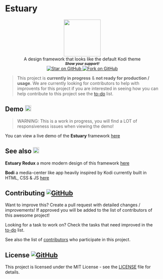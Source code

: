 # Estuary



<p align="center">

  <img width="120" src="https://i.imgur.com/k7QUaB6.png" />
  <br>
A design framework that looks like the default Kodi theme
 <br>
  <small> <b><i>Show your support!</i> </b></small>
  <br>
   <a href="https://github.com/MarketingPipeline/Estuary">
  <img title="Star on GitHub" src="https://img.shields.io/github/stars/MarketingPipeline/Estuary.svg?style=social&label=Star">
  </a>
  <a href="https://github.com/MarketingPipeline/Estuary">
    <img title="Fork on GitHub" src="https://img.shields.io/github/forks/MarketingPipeline/Estuary.svg?style=social&label=Fork">
  </a>

</p>



> This project is <b>currently in progress</b> &  <b>not ready for production / usage</b>. We are currently looking for contributors to help with improvents for this project if you are interested in seeing how you can help contribute to this project see the [to-do](.github/TO-DO.md) list.
  
  
## Demo <img height="20px" src="https://user-images.githubusercontent.com/86180097/196882869-d38fe649-8e33-44fe-ae91-b1f9cd5f1c3e.png">

> WARNING: This is a work in progress, you will find a LOT of responsiveness issues when viewing the demo! 

You can view a live demo of the <b>Estuary</b> framework [here](https://marketingpipeline.github.io/Estuary/demo) 

## See also <img height="20px" src="https://zefir.site/emojipedia-us.s3.dualstack.us-west-1.amazonaws.com/thumbs/120/lg/57/white-left-pointing-backhand-index_1f448.png">

<b>Estuary Redux</b> a more modern design of this framework [here](https://github.com/MarketingPipeline/Estuary-Redux) 

<b>Bodi</b> a media-center like app heavily inspired by Kodi currently built in HTML, CSS & JS [here](https://github.com/MarketingPipeline/Bodi) 


## Contributing <a href="https://github.com/MarketingPipeline/Estuary/graphs/contributors"> ![GitHub](https://img.shields.io/github/contributors/MarketingPipeline/Estuary) </a>

Want to improve this? Create a pull request with detailed changes / improvements! If approved you will be added to the list of contributors of this awesome project!


Looking for a task to work on? Check the tasks that need improved in the [to-do](https://github.com/MarketingPipeline/Estuary/blob/main/to-do.md) list.


See also the list of
[contributors](https://github.com/MarketingPipeline/Estuary/graphs/contributors) who
participate in this project.




## License  <a href="LICENSE"> ![GitHub](https://img.shields.io/badge/License-MIT-aa8d2?logo=opensourceinitiative&logoColor=fff) </a>


This project is licensed under the MIT License - see the
[LICENSE](https://github.com/MarketingPipeline/Estuary/blob/main/LICENSE) file for
details.

